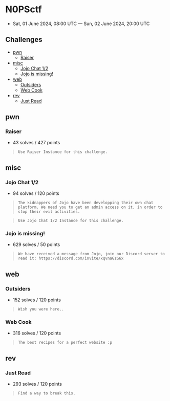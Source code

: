 # N0PSctf

- Sat, 01 June 2024, 08:00 UTC — Sun, 02 June 2024, 20:00 UTC

## Challenges

- [pwn](#pwn)
    - [Raiser](#raiser)
- [misc](#misc)
    - [Jojo Chat 1/2](#jojo-chat-12)
    - [Jojo is missing!](#jojo-is-missing)
- [web](#web)
    - [Outsiders](#outsiders)
    - [Web Cook](#web-cook)
- [rev](#rev)
    - [Just Read](#just-read)

## pwn

### Raiser

- 43 solves / 427 points

> ``` Use Raiser Instance for this challenge. ```

## misc

### Jojo Chat 1/2

- 94 solves / 120 points

> ``` The kidnappers of Jojo have been developping their own chat platform. We need you to get an admin access on it, in order to stop their evil activities. ```

> ``` Use Jojo Chat 1/2 Instance for this challenge. ```

### Jojo is missing!

- 629 solves / 50 points

> ``` We have received a message from Jojo, join our Discord server to read it: https://discord.com/invite/xqvnaGzG6x ```

## web

### Outsiders

- 152 solves / 120 points

> ``` Wish you were here.. ```

### Web Cook

- 316 solves / 120 points

> ``` The best recipes for a perfect website :p ```

## rev

### Just Read

- 293 solves / 120 points

> ``` Find a way to break this. ```
